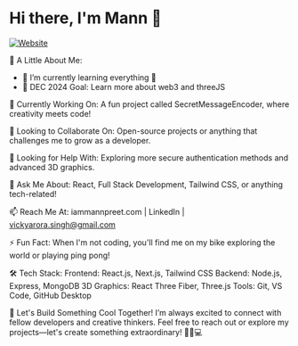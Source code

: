 # Hi there, I'm Mann 👋

[![Website](https://img.shields.io/website?label=iammannpreet.com&style=for-the-badge&url=https%3A%2F%2Fiammannpreet.com)](https://iammannpreet.com)

🌟 A Little About Me:
- 🌱 I’m currently learning everything 🤣
- 🥅 DEC 2024 Goal: Learn more about web3 and threeJS

🔭 Currently Working On:
A fun project called SecretMessageEncoder, where creativity meets code!

👯 Looking to Collaborate On:
Open-source projects or anything that challenges me to grow as a developer.

🤔 Looking for Help With:
Exploring more secure authentication methods and advanced 3D graphics.

💬 Ask Me About:
React, Full Stack Development, Tailwind CSS, or anything tech-related!

📫 Reach Me At:
iammannpreet.com | LinkedIn | vickyarora.singh@gmail.com

⚡ Fun Fact:
When I'm not coding, you'll find me on my bike exploring the world or playing ping pong!

🛠️ Tech Stack:
Frontend: React.js, Next.js, Tailwind CSS
Backend: Node.js, Express, MongoDB
3D Graphics: React Three Fiber, Three.js
Tools: Git, VS Code, GitHub Desktop


🚀 Let's Build Something Cool Together!
I’m always excited to connect with fellow developers and creative thinkers. Feel free to reach out or explore my projects—let's create something extraordinary! 🚴‍♂️💻
